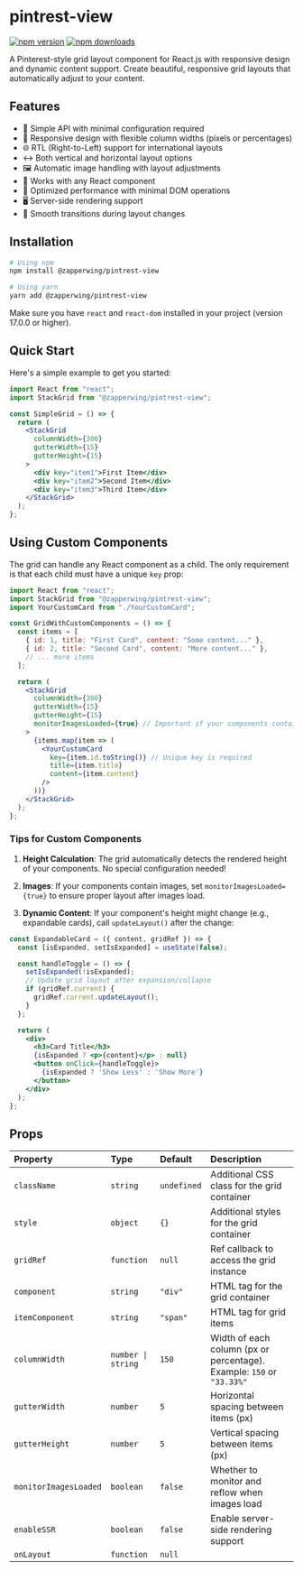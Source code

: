 # pintrest-view

[![npm version](https://badge.fury.io/js/%40zapperwing%2Fpintrest-view.svg)](https://www.npmjs.com/package/@zapperwing/pintrest-view)
[![npm downloads](https://img.shields.io/npm/dm/@zapperwing/pintrest-view.svg)](https://www.npmjs.com/package/@zapperwing/pintrest-view)

A Pinterest-style grid layout component for React.js with responsive design and dynamic content support. Create beautiful, responsive grid layouts that automatically adjust to your content.

## Features

- 🎯 Simple API with minimal configuration required
- 📱 Responsive design with flexible column widths (pixels or percentages)
- 🌐 RTL (Right-to-Left) support for international layouts
- ↔️ Both vertical and horizontal layout options
- 🖼️ Automatic image handling with layout adjustments
- 🎨 Works with any React component
- 🚀 Optimized performance with minimal DOM operations
- 🖥️ Server-side rendering support
- 🔄 Smooth transitions during layout changes

## Installation

```bash
# Using npm
npm install @zapperwing/pintrest-view

# Using yarn
yarn add @zapperwing/pintrest-view
```

Make sure you have `react` and `react-dom` installed in your project (version 17.0.0 or higher).

## Quick Start

Here's a simple example to get you started:

```jsx
import React from "react";
import StackGrid from "@zapperwing/pintrest-view";

const SimpleGrid = () => {
  return (
    <StackGrid 
      columnWidth={300}
      gutterWidth={15} 
      gutterHeight={15}
    >
      <div key="item1">First Item</div>
      <div key="item2">Second Item</div>
      <div key="item3">Third Item</div>
    </StackGrid>
  );
};
```

## Using Custom Components

The grid can handle any React component as a child. The only requirement is that each child must have a unique `key` prop:

```jsx
import React from "react";
import StackGrid from "@zapperwing/pintrest-view";
import YourCustomCard from "./YourCustomCard";

const GridWithCustomComponents = () => {
  const items = [
    { id: 1, title: "First Card", content: "Some content..." },
    { id: 2, title: "Second Card", content: "More content..." },
    // ... more items
  ];

  return (
    <StackGrid 
      columnWidth={300}
      gutterWidth={15} 
      gutterHeight={15}
      monitorImagesLoaded={true} // Important if your components contain images
    >
      {items.map(item => (
        <YourCustomCard
          key={item.id.toString()} // Unique key is required
          title={item.title}
          content={item.content}
        />
      ))}
    </StackGrid>
  );
};
```

### Tips for Custom Components

1. **Height Calculation**: The grid automatically detects the rendered height of your components. No special configuration needed!

2. **Images**: If your components contain images, set `monitorImagesLoaded={true}` to ensure proper layout after images load.

3. **Dynamic Content**: If your component's height might change (e.g., expandable cards), call `updateLayout()` after the change:

```jsx
const ExpandableCard = ({ content, gridRef }) => {
  const [isExpanded, setIsExpanded] = useState(false);

  const handleToggle = () => {
    setIsExpanded(!isExpanded);
    // Update grid layout after expansion/collapse
    if (gridRef.current) {
      gridRef.current.updateLayout();
    }
  };

  return (
    <div>
      <h3>Card Title</h3>
      {isExpanded ? <p>{content}</p> : null}
      <button onClick={handleToggle}>
        {isExpanded ? 'Show Less' : 'Show More'}
      </button>
    </div>
  );
};
```

## Props

| Property              | Type               | Default     | Description                                                                                    |
|:---------------------|:-------------------|:------------|:-----------------------------------------------------------------------------------------------|
| `className`          | `string`           | `undefined` | Additional CSS class for the grid container                                                    |
| `style`              | `object`           | `{}`        | Additional styles for the grid container                                                       |
| `gridRef`            | `function`         | `null`      | Ref callback to access the grid instance                                                       |
| `component`          | `string`           | `"div"`     | HTML tag for the grid container                                                                |
| `itemComponent`      | `string`           | `"span"`    | HTML tag for grid items                                                                        |
| `columnWidth`        | `number \| string` | `150`       | Width of each column (px or percentage). Example: `150` or `"33.33%"`                         |
| `gutterWidth`        | `number`           | `5`         | Horizontal spacing between items (px)                                                          |
| `gutterHeight`       | `number`           | `5`         | Vertical spacing between items (px)                                                            |
| `monitorImagesLoaded`| `boolean`          | `false`     | Whether to monitor and reflow when images load                                                 |
| `enableSSR`          | `boolean`          | `false`     | Enable server-side rendering support                                                           |
| `onLayout`           | `function`         | `null`